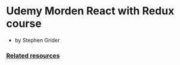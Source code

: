 # Udemy Morden React with Redux course

- by Stephen Grider

### [Related resources](https://github.com/StephenGrider/ReduxCasts)

